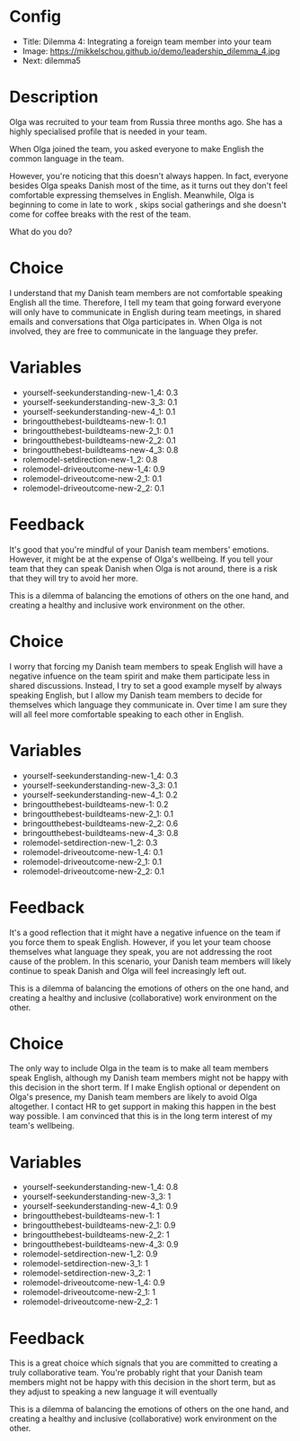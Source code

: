 # Config
 - Title: Dilemma 4: Integrating a foreign team member into your team 
 - Image: https://mikkelschou.github.io/demo/leadership_dilemma_4.jpg
 - Next: dilemma5

# Description
Olga was recruited to your team from Russia three months ago. She has a highly specialised profile that is needed in your team. 

When Olga joined the team, you asked everyone to make English the common language in the team.

 However, you're noticing that this doesn't always happen. In fact, everyone besides Olga speaks Danish most of the time, as it turns out they don't feel comfortable expressing themselves in English. Meanwhile, Olga is beginning to come in late to work , skips social gatherings and she doesn't come for coffee breaks with the rest of the team.

What do you do?

# Choice
I understand that my Danish team members are not comfortable speaking English all the time. Therefore, I tell my team that going forward everyone will only have to communicate in English during team meetings, in shared emails and conversations that Olga participates in. When Olga is not involved, they are free to communicate in the language they prefer.

# Variables
- yourself-seekunderstanding-new-1_4: 0.3
- yourself-seekunderstanding-new-3_3: 0.1
- yourself-seekunderstanding-new-4_1: 0.1
- bringoutthebest-buildteams-new-1: 0.1
- bringoutthebest-buildteams-new-2_1: 0.1
- bringoutthebest-buildteams-new-2_2: 0.1
- bringoutthebest-buildteams-new-4_3: 0.8
- rolemodel-setdirection-new-1_2: 0.8
- rolemodel-driveoutcome-new-1_4: 0.9
- rolemodel-driveoutcome-new-2_1: 0.1
- rolemodel-driveoutcome-new-2_2: 0.1

# Feedback

It's good that you're mindful of your Danish team members' emotions. However, it might be at the expense of Olga's wellbeing. If you tell your team that they can speak Danish when Olga is not around, there is a risk that they will try to avoid her more.  

This is a dilemma of balancing the emotions of others on the one hand, and creating a healthy and inclusive work environment on the other.




# Choice
I worry that forcing my Danish team members to speak English will have a negative infuence on the team spirit and make them participate less in shared discussions. Instead, I try to set a good example myself by always speaking English, but I allow my Danish team members to decide for themselves which language they communicate in. Over time I am sure they will all feel more comfortable speaking to each other in English.

# Variables
- yourself-seekunderstanding-new-1_4: 0.3
- yourself-seekunderstanding-new-3_3: 0.1
- yourself-seekunderstanding-new-4_1: 0.2
- bringoutthebest-buildteams-new-1: 0.2
- bringoutthebest-buildteams-new-2_1: 0.1
- bringoutthebest-buildteams-new-2_2: 0.6
- bringoutthebest-buildteams-new-4_3: 0.8
- rolemodel-setdirection-new-1_2: 0.3
- rolemodel-driveoutcome-new-1_4: 0.1
- rolemodel-driveoutcome-new-2_1: 0.1
- rolemodel-driveoutcome-new-2_2: 0.1


# Feedback
It's a good reflection that it might have a negative infuence on the team if you force them to speak English. However, if you let your team choose themselves what language they speak, you are not addressing the root cause of the problem. In this scenario, your Danish team members will likely continue to speak Danish and Olga will feel increasingly left out. 

This is a dilemma of balancing the emotions of others on the one hand, and creating a healthy and inclusive  (collaborative) work environment on the other.





# Choice
The only way to include Olga in the team is to make all team members speak English, although my Danish team members might not be happy with this decision in the short term. If I make English optional or dependent on Olga's presence, my Danish team members are likely to avoid Olga altogether. I contact HR to get support in making this happen in the best way possible. I am convinced that this is in the long term interest of my team's wellbeing. 

# Variables
- yourself-seekunderstanding-new-1_4: 0.8
- yourself-seekunderstanding-new-3_3: 1
- yourself-seekunderstanding-new-4_1: 0.9
- bringoutthebest-buildteams-new-1: 1
- bringoutthebest-buildteams-new-2_1: 0.9
- bringoutthebest-buildteams-new-2_2: 1
- bringoutthebest-buildteams-new-4_3: 0.9
- rolemodel-setdirection-new-1_2: 0.9
- rolemodel-setdirection-new-3_1: 1
- rolemodel-setdirection-new-3_2: 1
- rolemodel-driveoutcome-new-1_4: 0.9
- rolemodel-driveoutcome-new-2_1: 1
- rolemodel-driveoutcome-new-2_2: 1

# Feedback
This is a great choice which signals that you are committed to creating a truly collaborative team. You're probably right that your Danish team members might not be happy with this decision in the short term, but as they adjust to speaking a new language it will eventually  

This is a dilemma of balancing the emotions of others on the one hand, and creating a healthy and inclusive  (collaborative) work environment on the other.




